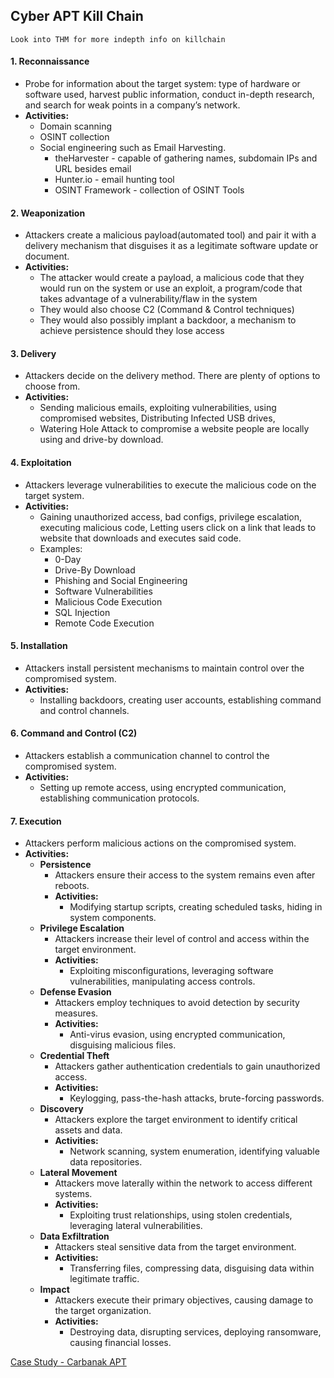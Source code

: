 ## Cyber APT Kill Chain
`Look into THM for more indepth info on killchain`
#### 1. **Reconnaissance**
- Probe for information about the target system: type of hardware or software used, harvest public information, conduct in-depth research, and search for weak points in a company’s network.
- **Activities:** 
	- Domain scanning
	- OSINT collection
	- Social engineering such as Email Harvesting.
		- theHarvester - capable of gathering names, subdomain IPs and URL besides email
		- Hunter.io - email hunting tool
		- OSINT Framework - collection of OSINT Tools

#### 2. **Weaponization**
- Attackers create a malicious payload(automated tool) and pair it with a delivery mechanism that disguises it as a legitimate software update or document.
- **Activities:** 
	- The attacker would create a payload, a malicious code that they would run on the system or use an exploit, a program/code that takes advantage of a vulnerability/flaw in the system
	- They would also choose C2 (Command & Control techniques)
	- They would also possibly implant a backdoor, a mechanism to achieve persistence should they lose access

#### 3. **Delivery**
- Attackers decide on the delivery method. There are plenty of options to choose from.
- **Activities:** 
	- Sending malicious emails, exploiting vulnerabilities, using compromised websites, Distributing Infected USB drives, 
	- Watering Hole Attack to compromise a website people are locally using and drive-by download.

#### 4. **Exploitation**
- Attackers leverage vulnerabilities to execute the malicious code on the target system.
- **Activities:** 
	- Gaining unauthorized access, bad configs, privilege escalation, executing malicious code, Letting users click on a link that leads to website that downloads and executes said code.
	- Examples:
		- 0-Day
		- Drive-By Download
		- Phishing and Social Engineering
		- Software Vulnerabilities
		- Malicious Code Execution
		- SQL Injection
		- Remote Code Execution

#### 5. **Installation**
- Attackers install persistent mechanisms to maintain control over the compromised system.
- **Activities:** 
	- Installing backdoors, creating user accounts, establishing command and control channels.

#### 6. **Command and Control (C2)**
- Attackers establish a communication channel to control the compromised system.
- **Activities:** 
	- Setting up remote access, using encrypted communication, establishing communication protocols.

#### 7. **Execution**
- Attackers perform malicious actions on the compromised system.
- **Activities:** 
	- **Persistence**
		- Attackers ensure their access to the system remains even after reboots.
		- **Activities:** 
			- Modifying startup scripts, creating scheduled tasks, hiding in system components.
	- **Privilege Escalation**
		- Attackers increase their level of control and access within the target environment.
		- **Activities:** 
			- Exploiting misconfigurations, leveraging software vulnerabilities, manipulating access controls.
	- **Defense Evasion**
		- Attackers employ techniques to avoid detection by security measures.
		- **Activities:** 
			- Anti-virus evasion, using encrypted communication, disguising malicious files.
	- **Credential Theft**
		- Attackers gather authentication credentials to gain unauthorized access.
		- **Activities:** 
			- Keylogging, pass-the-hash attacks, brute-forcing passwords.
	- **Discovery**
		- Attackers explore the target environment to identify critical assets and data.
		- **Activities:** 
			- Network scanning, system enumeration, identifying valuable data repositories.
	- **Lateral Movement**
		- Attackers move laterally within the network to access different systems.
		- **Activities:** 
			- Exploiting trust relationships, using stolen credentials, leveraging lateral vulnerabilities.
	- **Data Exfiltration**
		- Attackers steal sensitive data from the target environment.
		- **Activities:** 
			- Transferring files, compressing data, disguising data within legitimate traffic.
	- **Impact**
		- Attackers execute their primary objectives, causing damage to the target organization.
		- **Activities:** 
			- Destroying data, disrupting services, deploying ransomware, causing financial losses.

[Case Study - Carbanak APT](Case%20Study%20-%20Carbanak%20APT.md)